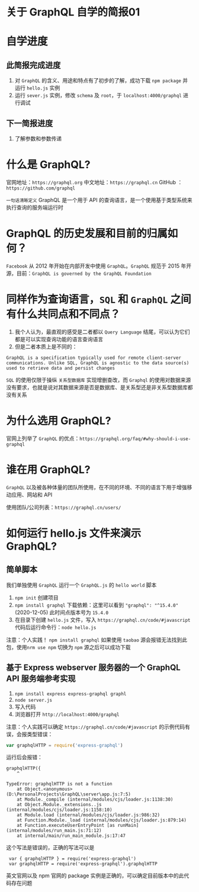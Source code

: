 <!--
 * @Author: your name
 * @Date: 2020-12-05 15:48:24
 * @LastEditTime: 2020-12-05 18:36:11
 * @LastEditors: Please set LastEditors
 * @Description: In User Settings Edit
 * @FilePath: \myLearn-GraphQL\自学简报01.md
-->

关于 GraphQL 自学的简报01
=========

# 自学进度

## 此简报完成进度
1. 对 `GraphQL` 的含义、用途和特点有了初步的了解，成功下载 `npm package` 并运行 `hello.js` 实例
2. 运行 `sever.js` 实例，修改 `schema` 及 `root`，于 `localhost:4000/graphql` 进行调试
## 下一简报进度
1. 了解参数和参数传递

# 什么是 GraphQL?
官网地址：`https://graphql.org`      中文地址：`https://graphql.cn`       GitHub ：`https://github.com/graphql`


`一句话清晰定义` GraphQL 是一个用于 API 的查询语言，是一个使用基于类型系统来执行查询的服务端运行时

# GraphQL 的历史发展和目前的归属如何？
`Facebook` 从 2012 年开始在内部开发中使用 `GraphQL`。`GraphQL` 规范于 2015 年开源，目前：`GraphQL is governed by the GraphQL Foundation`

# 同样作为查询语言，`SQL` 和 `GraphQL` 之间有什么共同点和不同点？

1. 我个人认为，最直观的感受是二者都以 `Query Language` 结尾，可以认为它们都是可以实现查询功能的语言查询语言
2. 但是二者本质上是不同的：
```
GraphQL is a specification typically used for remote client-server communications. Unlike SQL, GraphQL is agnostic to the data source(s) used to retrieve data and persist changes
```

`SQL` 的使用仅限于操纵 `关系型数据库` 实现增删查改，而 `Graphql` 的使用对数据来源没有要求，也就是说对其数据来源是否是数据库、是关系型还是非关系型数据库都没有关系

# 为什么选用 GraphQL?
官网上列举了 `GraphQL` 的优点：`https://graphql.org/faq/#why-should-i-use-graphql`

# 谁在用 GraphQL?
`GraphQL` 以及被各种体量的团队所使用，在不同的环境、不同的语言下用于增强移动应用、网站和 API 

使用团队/公司列表：`https://graphql.cn/users/`

# 如何运行 hello.js 文件来演示 GraphQL?
 
## 简单脚本
我们单独使用 `GraphQL` 运行一个 `GraphQL.js` 的 `hello world` 脚本

1. `npm init` 创建项目
2. `npm install graphql` 下载依赖：这里可以看到 `"graphql": "^15.4.0"` (2020-12-05)  此时间点版本号为 `15.4.0`
3.  在目录下创建 `hello.js` 文件，写入 `https://graphql.cn/code/#javascript` 代码后运行命令行：`node hello.js`

注意：个人实践！ `npm install graphql` 如果使用 `taobao` 源会报错无法找到此包，使用`nrm use npm` 切换为 `npm` 源之后可以成功下载

## 基于 Express webserver 服务器的一个 GraphQL API 服务端参考实现

1. `npm install express express-graphql graphl`
2. `node server.js`
3. 写入代码
3. 浏览器打开 `http://localhost:4000/graphql`

注意：个人实践可以确定 `https://graphql.cn/code/#javascript` 的示例代码有误，会报类型错误：

```JavaScript
var graphqlHTTP = require('express-graphql')
```

运行后会报错：
```
graphqlHTTP({
    ^

TypeError: graphqlHTTP is not a function
    at Object.<anonymous> (D:\PersonalProjects\GraphQL\server\app.js:7:5)
    at Module._compile (internal/modules/cjs/loader.js:1138:30)
    at Object.Module._extensions..js (internal/modules/cjs/loader.js:1158:10)
    at Module.load (internal/modules/cjs/loader.js:986:32)
    at Function.Module._load (internal/modules/cjs/loader.js:879:14)
    at Function.executeUserEntryPoint [as runMain] (internal/modules/run_main.js:71:12)  
    at internal/main/run_main_module.js:17:47
```

这个写法是错误的，正确的写法可以是
```
 var { graphqlHTTP } = require('express-graphql')
 var graphqlHTTP = require('express-graphql').graphqlHTTP
```

英文官网以及 npm 官网的 package 实例是正确的，可以确定目前版本中的此代码存在问题







